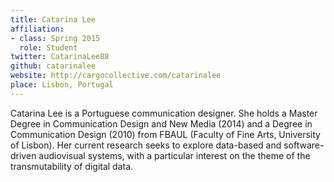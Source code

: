```yaml
---
title: Catarina Lee
affiliation:
- class: Spring 2015
  role: Student
twitter: CatarinaLee88
github: catarinalee
website: http://cargocollective.com/catarinalee
place: Lisbon, Portugal
---
```

Catarina Lee is a Portuguese communication designer. She holds a Master Degree in Communication Design and New Media (2014) and a Degree in Communication Design (2010) from FBAUL (Faculty of Fine Arts, University of Lisbon). Her current research seeks to explore data-based and software-driven audiovisual systems, with a particular interest on the theme of the transmutability of digital data.